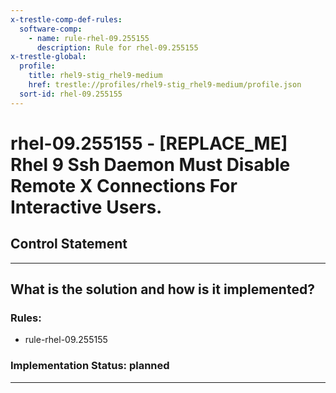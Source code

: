 ```yaml
---
x-trestle-comp-def-rules:
  software-comp:
    - name: rule-rhel-09.255155
      description: Rule for rhel-09.255155
x-trestle-global:
  profile:
    title: rhel9-stig_rhel9-medium
    href: trestle://profiles/rhel9-stig_rhel9-medium/profile.json
  sort-id: rhel-09.255155
---
```


# rhel-09.255155 - \[REPLACE_ME\] Rhel 9 Ssh Daemon Must Disable Remote X Connections For Interactive Users.

## Control Statement

______________________________________________________________________

## What is the solution and how is it implemented?

<!-- For implementation status enter one of: implemented, partial, planned, alternative, not-applicable -->

<!-- Note that the list of rules under ### Rules: is read-only and changes will not be captured after assembly to JSON -->

<!-- Add control implementation description here for control: rhel-09.255155 -->

### Rules:

  - rule-rhel-09.255155

### Implementation Status: planned

______________________________________________________________________
